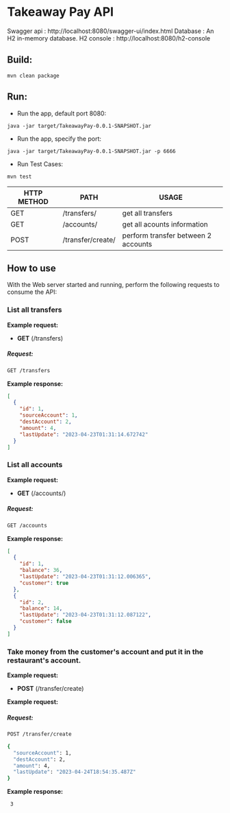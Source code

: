 # Takeaway Pay API
Swagger api : http://localhost:8080/swagger-ui/index.html
Database : An H2 in-memory database. H2 console : http://localhost:8080/h2-console
## Build:
```
mvn clean package
```

## Run:
- Run the app, default port 8080:
```
java -jar target/TakeawayPay-0.0.1-SNAPSHOT.jar
```

- Run the app, specify the port:
```
java -jar target/TakeawayPay-0.0.1-SNAPSHOT.jar -p 6666
```

- Run Test Cases:
```
mvn test
```

| HTTP METHOD | PATH              | USAGE                               |
| -----------|-------------------|-------------------------------------|
| GET | /transfers/       | get all transfers                   | 
| GET | /accounts/        | get all acounts information         | 
| POST | /transfer/create/ | perform transfer between 2 accounts | 

## How to use

With the Web server started and running, perform the following requests to consume the API:

### List all transfers

**Example request:**

- **GET** (/transfers)
##### Request:
```sh
GET /transfers
```
**Example response:**

```json
[
  {
    "id": 1,
    "sourceAccount": 1,
    "destAccount": 2,
    "amount": 4,
    "lastUpdate": "2023-04-23T01:31:14.672742"
  }
]
```

### List all accounts

**Example request:**

- **GET** (/accounts/)
##### Request:
```sh
GET /accounts
```
**Example response:**

```json
[
  {
    "id": 1,
    "balance": 36,
    "lastUpdate": "2023-04-23T01:31:12.006365",
    "customer": true
  },
  {
    "id": 2,
    "balance": 14,
    "lastUpdate": "2023-04-23T01:31:12.087122",
    "customer": false
  }
]
```

### Take money from the customer's account and put it in the restaurant's account.

**Example request:**

- **POST** (/transfer/create)

**Example request:**
##### Request:
```sh
POST /transfer/create
```
```sh
{
  "sourceAccount": 1,
  "destAccount": 2,
  "amount": 4,
  "lastUpdate": "2023-04-24T18:54:35.487Z"
}
```
**Example response:**

```string
 3
```
